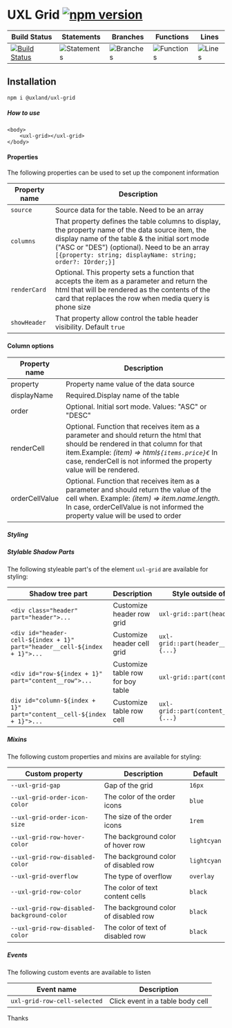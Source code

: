 # UXL Grid  [![npm version](https://badge.fury.io/js/%40uxland%2Fuxl-grid.svg)](https://badge.fury.io/js/%40uxland%2Fuxl-grid)

| Build Status                                                                                                                  | Statements                                    | Branches                                  | Functions                                   | Lines                               |
| ----------------------------------------------------------------------------------------------------------------------------- | --------------------------------------------- | ----------------------------------------- | ------------------------------------------- | ----------------------------------- |
| [![Build Status](https://api.travis-ci.org/uxland/uxl-gridsvg)](https://api.travis-ci.org/uxland/uxl-grid) | ![Statements](#statements# 'Make me better!') | ![Branches](#branches# 'Make me better!') | ![Functions](#functions# 'Make me better!') | ![Lines](#lines# 'Make me better!') |

## Installation

`npm i @uxland/uxl-grid`


##### How to use

```
<body>
    <uxl-grid></uxl-grid>
</body>

```

#### Properties

The following properties can be used to set up the component information

| Property name                     | Description                           |
|-----------------------------------|---------------------------------------|
| `source`                           | Source data for the table. Need to be an array |
| `columns`                         | That property defines the table columns to display, the property name of the data source item, the display name of the table  & the initial sort mode ("ASC or "DES") (optional). Need to be an array  `[{property: string; displayName: string; order?: IOrder;}]`|
| `renderCard`                         | Optional. This property sets a function that accepts the item as a parameter and return the html that will be  rendered as the contents of  the card that replaces the row when media query is phone size|
| `showHeader` | That property allow control the table header visibility. Default `true` | 

#### Column options

| Property name                     | Description                           |
|-----------------------------------|---------------------------------------|
|    property                       | Property name value of the data source |
|	displayName                     | Required.Display name of the table |
|	order                           | Optional. Initial sort mode. Values: "ASC" or "DESC" |
|	renderCell                      | Optional. Function that receives item as a parameter and should return the html that should be rendered in that column for that item.Example: *(item) => html`${items.price}€`* In case, renderCell is not informed the property value will be rendered.|
|	orderCellValue                  | Optional. Function that receives item as a parameter and should return the value of the cell when. Example: *(item) => item.name.length*. In case, orderCellValue is not informed the property value will be used to order|

##### Styling

##### Stylable Shadow Parts

The following styleable part's of the element `uxl-grid` are available for styling:

| Shadow tree part                                     | Description                         | Style outside of shadow tree                     |
| ---------------------------------------------------- | ----------------------------------- | ------------------------------------------------ |
| `<div class="header" part="header">...`     | Customize header row grid  | `uxl-grid::part(header) {...}`    |
| `<div id="header-cell-${index + 1}" part="header__cell-${index + 1}">...`      | Customize header cell grid   | `uxl-grid::part(header__cell-${index+1)) {...}`   |
| `<div id="row-${index + 1}" part="content__row">...`      | Customize table row for boy table   | `uxl-grid::part(content__row) {...}`   |
| `div id="column-${index + 1}" part="content__cell-${index + 1}">...`      | Customize table row cell   | `uxl-grid::part(content__cell-${index+1) {...}`   |

##### Mixins

The following custom properties and mixins are available for styling:

| Custom property                                | Description                                          | Default             |
| ---------------------------------------------- | ---------------------------------------------------- | ------------------- |
| `--uxl-grid-gap`                              | Gap of the grid               | `16px`              |
| `--uxl-grid-order-icon-color`                  | The color of the order icons               | `blue`              |
| `--uxl-grid-order-icon-size`                  | The size of the order icons               | `1rem`              |
| `--uxl-grid-row-hover-color`                   | The background color of hover row               | `lightcyan`         |
| `--uxl-grid-row-disabled-color`                | The background color of disabled row              | `lightcyan`         |
| `--uxl-grid-overflow`                | The type of overflow             | `overlay`         |
| `--uxl-grid-row-color`                | The color of text content cells            | `black`         |
| `--uxl-grid-row-disabled-background-color`                | The background color of disabled row            | `black`         |
| `--uxl-grid-row-disabled-color`                | The color of text of disabled row            | `black`         |


##### Events

The following custom events are available to listen

| Event name                    | Description                       |
|-------------------------------|-----------------------------------|
| `uxl-grid-row-cell-selected`  | Click event in a table body cell  |


Thanks
